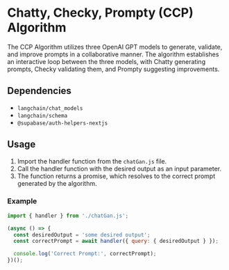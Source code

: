 # Chatty, Checky, Prompty (CCP) Algorithm

The CCP Algorithm utilizes three OpenAI GPT models to generate, validate, and improve prompts in a collaborative manner. The algorithm establishes an interactive loop between the three models, with Chatty generating prompts, Checky validating them, and Prompty suggesting improvements.

## Dependencies

- `langchain/chat_models`
- `langchain/schema`
- `@supabase/auth-helpers-nextjs`

## Usage

1. Import the handler function from the `chatGan.js` file.
2. Call the handler function with the desired output as an input parameter.
3. The function returns a promise, which resolves to the correct prompt generated by the algorithm.

### Example

```javascript
import { handler } from './chatGan.js';

(async () => {
  const desiredOutput = 'some desired output';
  const correctPrompt = await handler({ query: { desiredOutput } });

  console.log('Correct Prompt:', correctPrompt);
})();
